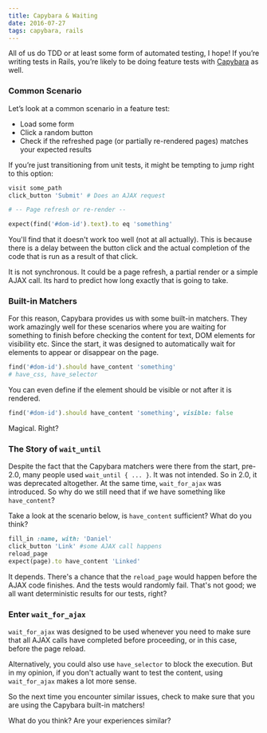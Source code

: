 ```yaml
---
title: Capybara & Waiting
date: 2016-07-27
tags: capybara, rails
---
```


All of us do TDD or at least some form of automated testing, I hope! If you’re writing tests in Rails, 
you’re likely to be doing feature tests with [Capybara](https://github.com/jnicklas/capybara) as well.

### Common Scenario

Let’s look at a common scenario in a feature test: 

- Load some form
- Click a random button
- Check if the refreshed page (or partially re-rendered pages) matches your expected results

If you’re just transitioning from unit tests, it might be tempting to jump right to this option:

```ruby
visit some_path
click_button 'Submit' # Does an AJAX request

# -- Page refresh or re-render --

expect(find('#dom-id').text).to eq 'something'
```

You'll find that it doesn't work too well (not at all actually). This is because there is a delay 
between the button click and the actual completion of the code that is run as a result of that click. 

It is not synchronous. It could be a page refresh, a partial render or a simple AJAX call. 
Its hard to predict how long exactly that is going to take.

### Built-in Matchers

For this reason, Capybara provides us with some built-in matchers. They work amazingly well 
for these scenarios where you are waiting for something to finish before checking the content for text, 
DOM elements for visibility etc. Since the start, it was designed to automatically wait for elements 
to appear or disappear on the page.


```ruby
find('#dom-id').should have_content 'something'
# have_css, have_selector
```

You can even define if the element should be visible or not after it is rendered. 

```ruby
find('#dom-id').should have_content 'something', visible: false
```

Magical. Right? 

### The Story of `wait_until`

Despite the fact that the Capybara matchers were there from the start, pre-2.0, many people used `wait_until { ... }`. 
It was not intended. So in 2.0, it was deprecated altogether. At the same time, `wait_for_ajax` 
was introduced.  So why do we still need that if we have something like `have_content`? 

Take a look at the scenario below, is `have_content` sufficient? What do you think?

```ruby
fill_in :name, with: 'Daniel'
click_button 'Link' #some AJAX call happens
reload_page
expect(page).to have_content 'Linked'
```

It depends. There's a chance that the `reload_page` would happen before the AJAX code finishes. 
And the tests would randomly fail. That's not good; we all want deterministic results for our tests, right?

### Enter `wait_for_ajax`

`wait_for_ajax` was designed to be used whenever you need to make sure that all AJAX calls have completed 
before proceeding, or in this case, before the page reload.

Alternatively, you could also use `have_selector` to block the execution. But in my opinion, 
if you don't actually want to test the content, using `wait_for_ajax` makes a lot more sense. 

So the next time you encounter similar issues, check to make sure that you are using the Capybara built-in matchers!

What do you think? Are your experiences similar?

